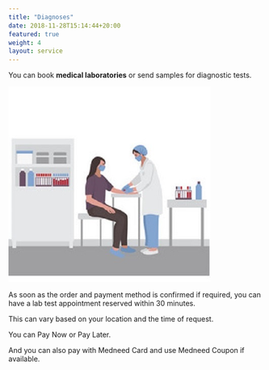 ```yaml
---
title: "Diagnoses"
date: 2018-11-28T15:14:44+20:00 
featured: true
weight: 4
layout: service
---
```


You can book **medical laboratories** or send samples for diagnostic tests.

![Medical Diagnoses](/images/illustrations/diagnoses.jpg)

As soon as the order and payment method is confirmed if required, you can have a lab test appointment reserved within 30 minutes. 

This can vary based on your location and the time of request.

You can Pay Now or Pay Later.

And you can also pay with Medneed Card and use Medneed Coupon if available.





